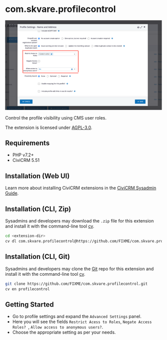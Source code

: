 # com.skvare.profilecontrol

![Screenshot](/images/profile_setting.png)

Control the profile visibility using CMS user roles.

The extension is licensed under [AGPL-3.0](LICENSE.txt).

## Requirements

* PHP v7.2+
* CiviCRM 5.51

## Installation (Web UI)

Learn more about installing CiviCRM extensions in the [CiviCRM Sysadmin Guide](https://docs.civicrm.org/sysadmin/en/latest/customize/extensions/).

## Installation (CLI, Zip)

Sysadmins and developers may download the `.zip` file for this extension and
install it with the command-line tool [cv](https://github.com/civicrm/cv).

```bash
cd <extension-dir>
cv dl com.skvare.profilecontrol@https://github.com/FIXME/com.skvare.profilecontrol/archive/master.zip
```

## Installation (CLI, Git)

Sysadmins and developers may clone the [Git](https://en.wikipedia.org/wiki/Git) repo for this extension and
install it with the command-line tool [cv](https://github.com/civicrm/cv).

```bash
git clone https://github.com/FIXME/com.skvare.profilecontrol.git
cv en profilecontrol
```

## Getting Started
* Go to profile settings and expand the `Advanced Settings` panel.
* Here you will see the fields `Restrict Acess to Roles`, `Negate Access Roles?
`, `Allow access to anonymous users?`.
* Choose the appropriate setting as per your needs.


